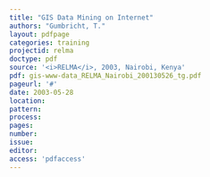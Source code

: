 ```yaml
---
title: "GIS Data Mining on Internet"
authors: "Gumbricht, T."
layout: pdfpage
categories: training
projectid: relma
doctype: pdf
source: '<i>RELMA</i>, 2003, Nairobi, Kenya'
pdf: gis-www-data_RELMA_Nairobi_200130526_tg.pdf
pageurl: '#'
date: 2003-05-28
location:
pattern:
process:
pages:
number:
issue:
editor:
access: 'pdfaccess'
---
```

